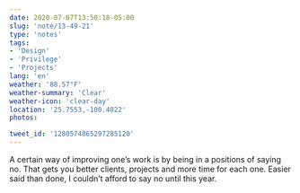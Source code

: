 ```yaml
---
date: 2020-07-07T13:50:18-05:00
slug: 'note/13-49-21'
type: 'notes'
tags:
- 'Design'
- 'Privilege'
- 'Projects'
lang: 'en'
weather: '88.57°F'
weather-summary: 'Clear'
weather-icon: 'clear-day'
location: '25.7553,-100.4022'
photos:

tweet_id: '1280574865297285120'
---
```

A certain way of improving one’s work is by being in a positions of saying no. That gets you better clients, projects and more time for each one. 
Easier said than done, I couldn’t afford to say no until this year.    